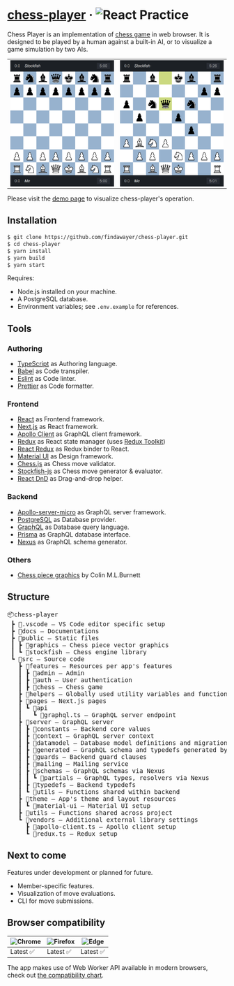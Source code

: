 # [chess-player](https://chess-player.vercel.app/) &middot; <img src="https://img.shields.io/badge/React-Practice-blue" alt="React Practice">

Chess Player is an implementation of [chess game](https://en.wikipedia.org/wiki/Chess) in web browser. It is designed to be played by a human against a built-in AI, or to visualize a game simulation by two AIs.

<table>
  <tbody>
    <tr>
      <td>
        <img src="./assets/chess-player-preview-1.png" alt="Chess Player preview" width="250" style="vertical-align: top;" />
      </td>
      <td>
        <img src="./assets/chess-player-preview-2.png" alt="" width="250" style="vertical-align: top;" />
      </td>
    </tr>
  </tbody>
</table>

Please visit the [demo page](https://chess-player.vercel.app/) to visualize chess-player's operation.

## Installation

```
$ git clone https://github.com/findawayer/chess-player.git
$ cd chess-player
$ yarn install
$ yarn build
$ yarn start
```

Requires:

- Node.js installed on your machine.
- A PostgreSQL database.
- Environment variables; see `.env.example` for references.

## Tools

### Authoring

- [TypeScript](https://github.com/microsoft/TypeScript) as Authoring language.
- [Babel](https://github.com/babel/babel) as Code transpiler.
- [Eslint](https://github.com/eslint/eslint) as Code linter.
- [Prettier](https://github.com/prettier/prettier) as Code formatter.

### Frontend

- [React](https://github.com/facebook/react) as Frontend framework.
- [Next.js](https://github.com/vercel/next.js/) as React framework.
- [Apollo Client](https://github.com/apollographql/apollo-client) as GraphQL client framework.
- [Redux](https://github.com/reduxjs/redux) as React state manager (uses [Redux Toolkit](https://github.com/reduxjs/redux-toolkit))
- [React Redux](https://github.com/reduxjs/react-redux) as Redux binder to React.
- [Material UI](https://github.com/mui-org/material-ui) as Design framework.
- [Chess.js](https://github.com/jhlywa/chess.js) as Chess move validator.
- [Stockfish-js](https://github.com/exoticorn/stockfish-js) as Chess move generator &amp; evaluator.
- [React DnD](https://github.com/react-dnd/react-dnd) as Drag-and-drop helper.

### Backend

- [Apollo-server-micro](https://github.com/apollographql/apollo-server) as GraphQL server framework.
- [PostgreSQL](https://www.postgresql.org/) as Database provider.
- [GraphQL](https://github.com/graphql) as Database query language.
- [Prisma](https://github.com/prisma/prisma) as GraphQL database interface.
- [Nexus](https://github.com/graphql-nexus/nexus) as GraphQL schema generator.

### Others

- [Chess piece graphics](https://commons.wikimedia.org/wiki/Category:SVG_chess_pieces) by Colin M.L.Burnett

## Structure

<pre>
📦chess-player
 ┣ 📂.vscode — VS Code editor specific setup
 ┣ 📂docs — Documentations
 ┣ 📂public — Static files
 ┃ ┣ 📂graphics — Chess piece vector graphics
 ┃ ┗ 📂stockfish — Chess engine library
 ┗ 📂src — Source code
   ┣ 📂features — Resources per app's features
   ┃ ┣ 📂admin — Admin
   ┃ ┣ 📂auth — User authentication
   ┃ ┣ 📂chess — Chess game
   ┣ 📂helpers — Globally used utility variables and functions
   ┣ 📂pages — Next.js pages
   ┃ ┗ 📂api
   ┃   ┗ 📜graphql.ts — GraphQL server endpoint
   ┣ 📂server — GraphQL server
   ┃ ┣ 📂constants — Backend core values
   ┃ ┣ 📂context — GraphQL server context
   ┃ ┣ 📂datamodel — Database model definitions and migrations
   ┃ ┣ 📂generated — GraphQL schema and typedefs generated by Nexus
   ┃ ┣ 📂guards — Backend guard clauses
   ┃ ┣ 📂mailing — Mailing service
   ┃ ┣ 📂schemas — GraphQL schemas via Nexus
   ┃ ┃ ┗ 📂partials — GraphQL types, resolvers via Nexus
   ┃ ┣ 📂typedefs — Backend typedefs
   ┃ ┗ 📂utils — Functions shared within backend
   ┣ 📂theme — App's theme and layout resources
   ┃ ┗ 📂material-ui — Material UI setup
   ┣ 📂utils — Functions shared across project
   ┗ 📂vendors — Additional external library settings
     ┣ 📜apollo-client.ts — Apollo client setup
     ┗ 📜redux.ts — Redux setup
</pre>

## Next to come

Features under development or planned for future.

- Member-specific features.
- Visualization of move evaluations.
- CLI for move submissions.

## Browser compatibility

<!-- prettier-ignore-start -->
| ![Chrome](https://raw.githubusercontent.com/alrra/browser-logos/master/src/chrome/chrome_48x48.png) | ![Firefox](https://raw.githubusercontent.com/alrra/browser-logos/master/src/firefox/firefox_48x48.png) | ![Edge](https://raw.githubusercontent.com/alrra/browser-logos/master/src/edge/edge_48x48.png)
--- | --- | --- |
Latest ✅ | Latest ✅ | Latest ✅
<!-- prettier-ignore-end -->

The app makes use of Web Worker API available in modern browsers, check out [the compatibility chart](https://caniuse.com/webworkers).

